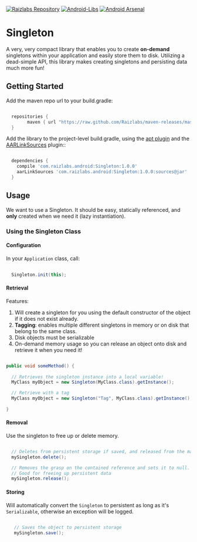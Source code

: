 
[![Raizlabs Repository](http://img.shields.io/badge/Raizlabs%20Repository-1.0.0-blue.svg?style=flat)](https://github.com/Raizlabs/maven-releases)
[![Android-Libs](https://img.shields.io/badge/Android--Libs-Singleton-orange.svg?style=flat)](http://android-libs.com/lib/singleton)
[![Android Arsenal](https://img.shields.io/badge/Android%20Arsenal-Singleton-brightgreen.svg?style=flat)](https://android-arsenal.com/details/1/1294)

# Singleton

A very, very compact library that enables you to create __on-demand__ singletons within your application and easily store them to disk. Utilizing a dead-simple API, this library makes creating singletons and persisting data much more fun!

## Getting Started

Add the maven repo url to your build.gradle:

```groovy

  repositories {
        maven { url "https://raw.github.com/Raizlabs/maven-releases/master/releases" }
  }

```

Add the library to the project-level build.gradle, using the [apt plugin](https://bitbucket.org/hvisser/android-apt) and the 
[AARLinkSources](https://github.com/xujiaao/AARLinkSources) plugin::

```groovy

  dependencies {
    compile 'com.raizlabs.android:Singleton:1.0.0'
    aarLinkSources 'com.raizlabs.android:Singleton:1.0.0:sources@jar'
  }

```

## Usage

We want to use a Singleton. It should be easy, statically referenced, and **only** created when we need it (lazy instantiation).

### Using the Singleton Class

#### Configuration

In your ```Application``` class, call:

```java
 
  Singleton.init(this);

```

#### Retrieval

Features:
  1. Will create a singleton for you using the default constructor of the object if it does not exist already. 
  2. **Tagging**: enables multiple different singletons in memory or on disk that belong to the same class.
  3. Disk objects must be serializable
  4. On-demand memory usage so you can release an object onto disk and retrieve it when you need it!

```java

public void someMethod() {
  
  // Retrieves the singleton instance into a local variable!
  MyClass myObject = new Singleton(MyClass.class).getInstance();

  // Retrieve with a tag
  MyClass myObject = new Singleton("Tag", MyClass.class).getInstance();
  
}

```

#### Removal

Use the singleton to free up or delete memory.

```java

  // Deletes from persistent storage if saved, and released from the map and current singleton referent
  mySingleton.delete();

  // Removes the grasp on the contained reference and sets it to null. 
  // Good for freeing up persistent data
  mySingleton.release();

```

#### Storing

Will automatically convert the ```Singleton``` to persistent as long as it's ```Serializable```, otherwise an exception will be logged.

```java
  
   // Saves the object to persistent storage
   mySingleton.save();

```
